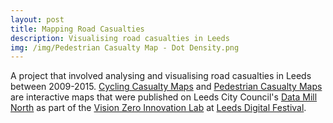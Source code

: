 ```yaml
---
layout: post
title: Mapping Road Casualties
description: Visualising road casualties in Leeds
img: /img/Pedestrian Casualty Map - Dot Density.png
---
```


A project that involved analysing and visualising road casualties in Leeds between 2009-2015. <a href="https://datamillnorth.org/products/cycling-casualty-map/">Cycling Casualty Maps</a> and <a href="https://datamillnorth.org/products/pedestrian-casualty-map/">Pedestrian Casualty Maps</a> are interactive maps that were published on Leeds City Council's <a href="https://datamillnorth.org/">Data Mill North</a> as part of the <a href="https://github.com/StudentDataLabs/VisionZeroInnovationLab">Vision Zero Innovation Lab</a> at <a href="https://leedsdigitalfestival.org/">Leeds Digital Festival</a>.

<div class="img_row">
	<img class="col three" src="{{ site.baseurl }}/img/Pedestrian Casualty Map - Dot Density.png" alt="" title=""/>
</div>


